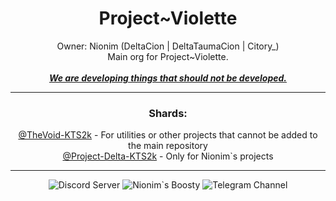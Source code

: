 <H1 align="center">
  Project~Violette
</H1>

<p align="center">
  Owner: Nionim (DeltaCion | DeltaTaumaCion | Citory_)
  <br>
  Main org for Project~Violette.
  <br>
  <br>
  <b><i><ins>We are developing things that should not be developed.</ins></i></b>
</p>

---

<h3 align="center">
  Shards:
</h3>
<p align="center">
  <a href="https://github.com/TheVoid-KTS2k">@TheVoid-KTS2k</a> - For utilities or other projects that cannot be added to the main repository
  <br>
  <a href="https://github.com/Project-Delta-KTS2k">@Project-Delta-KTS2k</a> - Only for Nionim`s projects
</p>

---

<p align="center">
  <img alt="Discord Server" src="https://img.shields.io/badge/Discord_Server-white?style=for-the-badge&logo=discord&logoColor=white&logoSize=64&label=%20&labelColor=5c32a8&color=242323&link=https%3A%2F%2Fdiscord.gg%2FMEBkvJbe4P">
  <img alt="Nionim`s Boosty" src="https://img.shields.io/badge/Nionim`s_Boosty-white?style=for-the-badge&logo=boosty&logoColor=white&logoSize=64&label=%20&labelColor=ed7315&color=242323&link=https%3A%2F%2Fboosty.to%2Fnionim">
  <img alt="Telegram Channel" src="https://img.shields.io/badge/Telegram_Channel-white?style=for-the-badge&logo=telegram&logoColor=white&logoSize=64&label=%20&labelColor=00aeff&color=242323&link=https%3A%2F%2Ft.me%2Fprojectviolette">
</p>
